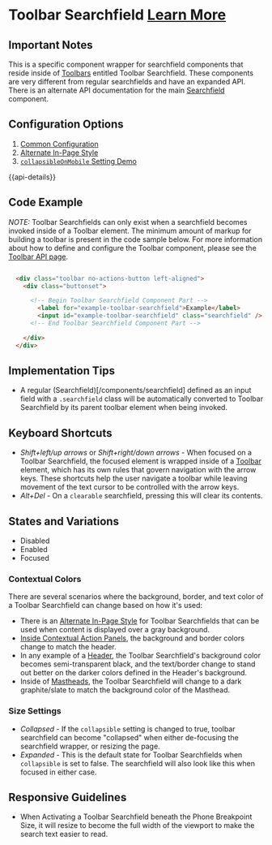 # Toolbar Searchfield [Learn More](#)

## Important Notes

This is a specific component wrapper for searchfield components that reside inside of [Toolbars]( ../components/toolbar/) entitled Toolbar Searchfield.  These components are very different from regular searchfields and have an expanded API.  There is an alternate API documentation for the main [Searchfield]( ../components/searchfield) component.

## Configuration Options

1. [Common Configuration]( ../components/toolbarsearchfield/example-index.html)
2. [Alternate In-Page Style]( ../components/toolbarsearchfield/example-alternate-style.html)
3. [`collapsibleOnMobile` Setting Demo]( ../components/toolbarsearchfield/example-collapsible-on-mobile.html)

{{api-details}}

## Code Example

*NOTE:* Toolbar Searchfields can only exist when a searchfield becomes invoked inside of a Toolbar element.  The minimum amount of markup for building a toolbar is present in the code sample below.  For more information about how to define and configure the Toolbar component, please see the [Toolbar API page]( ../components/toolbar/).

```html

  <div class="toolbar no-actions-button left-aligned">
    <div class="buttonset">

      <!-- Begin Toolbar Searchfield Component Part -->
        <label for="example-toolbar-searchfield">Example</label>
        <input id="example-toolbar-searchfield" class="searchfield" />
      <!-- End Toolbar Searchfield Component Part -->

    </div>
  </div>


```

## Implementation Tips

- A regular (Searchfield)[/components/searchfield] defined as an input field with a `.searchfield` class will be automatically converted to Toolbar Searchfield by its parent toolbar element when being invoked.


## Keyboard Shortcuts

- *Shift+left/up arrows* or *Shift+right/down arrows* - When focused on a Toolbar Searchfield, the focused element is wrapped inside of a [Toolbar]( ../components/toolbar) element, which has its own rules that govern navigation with the arrow keys.  These shortcuts help the user navigate a toolbar while leaving movement of the text cursor to be controlled with the arrow keys.
- *Alt+Del* - On a `clearable` searchfield, pressing this will clear its contents.


## States and Variations

- Disabled
- Enabled
- Focused

### Contextual Colors

There are several scenarios where the background, border, and text color of a Toolbar Searchfield can change based on how it's used:

- There is an [Alternate In-Page Style]( ../components/toolbarsearchfield/example-alternate-style) for Toolbar Searchfields that can be used when content is displayed over a gray background.
- [Inside Contextual Action Panels]( ../components/toolbarsearchfield/example-inside-contextual-panel.html), the background and border colors change to match the header.
- In any example of a [Header]( ../components/header), the Toolbar Searchfield's background color becomes semi-transparent black, and the text/border change to stand out better on the darker colors defined in the Header's background.
- Inside of [Mastheads]( ../components/masthead), the Toolbar Searchfield will change to a dark graphite/slate to match the background color of the Masthead.

### Size Settings

- *Collapsed* - If the `collapsible` setting is changed to true, toolbar searchfield can become "collapsed" when either de-focusing the searchfield wrapper, or resizing the page.
- *Expanded* - This is the default state for Toolbar Searchfields when `collapsible` is set to false.  The searchfield will also look like this when focused in either case.

## Responsive Guidelines

- When Activating a Toolbar Searchfield beneath the Phone Breakpoint Size, it will resize to become the full width of the viewport to make the search text easier to read.
